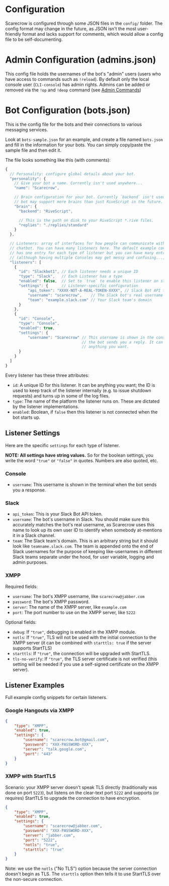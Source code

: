 # Configuration

Scarecrow is configured through some JSON files in the `config/` folder. The
config format may change in the future, as JSON isn't the most user-friendly
format and lacks support for comments, which would allow a config file to be
self-documenting.

# Admin Configuration (admins.json)

This config file holds the usernames of the bot's "admin" users (users who
have access to commands such as `!reload`). By default only the local console
user (`CLI-console`) has admin rights. Admins can be added or removed via the
`!op` and `!deop` command (see [Admin Commands](./Admin-Commands.md))

# Bot Configuration (bots.json)

This is the config file for the bots and their connections to various messaging
services.

Look at `bots-sample.json` for an example, and create a file named `bots.json`
and fill in the information for your bots. You can simply copy/paste the
sample file and then edit it.

The file looks something like this (with comments):

```javascript
{
  // Personality: configure global details about your bot.
  "personality": {
    // Give your bot a name. Currently isn't used anywhere...
    "name": "Scarecrow",

    // Brain configuration for your bot. Currently `backend` isn't used but this
    // bot may support more brains than just RiveScript in the future.
    "brain": {
      "backend": "RiveScript",

      // This is the path on disk to your RiveScript *.rive files.
      "replies": "./replies/standard"
    }
  },

  // Listeners: array of interfaces for how people can communicate with your
  // chatbot. You can have many listeners here. The default example config only
  // has one entry for each type of listener but you can have many entries
  // (although having multiple Consoles may get messy and confusing...)
  "listeners": [
    {
      "id": "Slackbot1", // Each listener needs a unique ID
      "type": "Slack",   // Each Listener has a type
      "enabled": false,  // Set to `true` to enable this listener on start-up
      "settings": {      // Listener-specific configuration
          "api_token": "XXXX-NOT-A-REAL-TOKEN-XXXX", // Slack Bot API token
          "username": "scarecrow",    // The Slack bot's real username
          "team": "example.slack.com" // Your Slack team's domain
      }
    },
    {
      "id": "Console",
      "type": "Console",
      "enabled": true,
      "settings": {
          "username": "Scarecrow" // This username is shown in the console when
                                  // the bot sends you a reply. It can be
                                  // anything you want.
      }
    }
  ]
}
```

Every listener has these three attributes:

* `id`: A unique ID for this listener. It can be anything you want; the ID is
  used to keep track of the listener internally (e.g. to issue shutdown
  requests) and turns up in some of the log files.
* `type`: The name of the platform the listener runs on. These are dictated by
  the listener implementations.
* `enabled`: Boolean, if `false` then this listener is not connected when the
  bot starts up.

## Listener Settings

Here are the specific `settings` for each type of listener.

**NOTE: All settings have string values.** So for the boolean settings, you
write the word `"true"` or `"false"` in quotes. Numbers are also quoted, etc.

### Console

* `username`: This username is shown in the terminal when the bot sends you a
  response.

### Slack

* `api_token`: This is your Slack Bot API token.
* `username`: The bot's username in Slack. You should make sure this accurately
  matches the bot's real username, as Scarecrow uses this name to look up its
  own user ID to identify when somebody at-mentions it in a Slack channel.
* `team`: The Slack team's domain. This is an arbitrary string but it should
  look like `teamname.slack.com`. The team is appended onto the end of Slack
  usernames for the purpose of keeping like-usernames in different Slack teams
  separate under the hood, for user variable, logging and admin purposes.

### XMPP

Required fields:

* `username`: The bot's XMPP username, like `scarecrow@jabber.com`
* `password`: The bot's XMPP password.
* `server`: The name of the XMPP server, like `example.com`
* `port`: The port number to use on the XMPP server, like `5222`

Optional fields:

* `debug`: If `"true"`, debugging is enabled in the XMPP module.
* `notls`: If `"true"`, TLS will not be used with the initial connection to the
  XMPP server (it can be combined with `starttls: true` if the server supports
  StartTLS)
* `starttls`: If `"true"`, the connection will be upgraded with StartTLS.
* `tls-no-verify`: If `"true"`, the TLS server certificate is not verified
  (this setting will be needed if you use a self-signed certificate on the
  XMPP server).

## Listener Examples

Full example config snippets for certain listeners.

### Google Hangouts via XMPP

```json
{
    "type": "XMPP",
    "enabled": true,
    "settings": {
        "username": "scarecrow.bot@gmail.com",
        "password": "XXX-PASSWORD-XXX",
        "server": "talk.google.com",
        "port": "443"
    }
}
```

### XMPP with StartTLS

Scenario: your XMPP server doesn't speak TLS directly (traditionally was done on
port `5223`), but listens on the clear-text port `5222` and supports (or
requires) StartTLS to upgrade the connection to have encryption.

```json
{
    "type": "XMPP",
    "enabled": true,
    "settings": {
        "username": "scarecrow@jabber.com",
        "password": "XXX-PASSWORD-XXX",
        "server": "jabber.com",
        "port": "5222",
        "notls": "true",
        "starttls": "true"
    }
}
```

Note: we use the `notls` ("No TLS") option because the server connection doesn't
begin as TLS. The `starttls` option then tells it to use StartTLS over the
non-secure connection.

